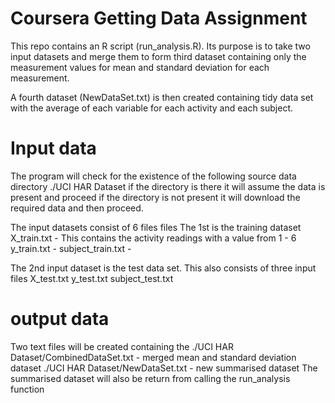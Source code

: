 # Coursera Getting Data Assignment

This repo contains an R script (run_analysis.R).  Its purpose is to take two input 
datasets and merge them to form third dataset containing only the measurement values 
for mean and standard deviation for each measurement.  

A fourth dataset (NewDataSet.txt) is then created containing tidy data set with 
the average of each variable for each activity and each subject.
 

# Input data
 The program will check for the existence of the following source data directory
 ./UCI HAR Dataset if the directory is there it will assume the data is present and proceed
 if the directory is not present it will download the required data and then proceed.
 

 The input datasets consist of 6 files files
  The 1st is the training dataset 
   X_train.txt - This contains the activity readings with a value from 1 - 6
   y_train.txt - 
   subject_train.txt - 

  The 2nd input dataset is the test data set.  This also consists of three input files
  X_test.txt
  y_test.txt
  subject_test.txt
  
# output data
  Two text files will be created containing the 
     ./UCI HAR Dataset/CombinedDataSet.txt - merged mean and standard deviation dataset 
     ./UCI HAR Dataset/NewDataSet.txt - new summarised dataset
   The summarised dataset will also be return from calling the run_analysis function
  